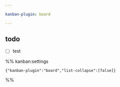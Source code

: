 ```yaml
---

kanban-plugin: board

---
```


## todo

- [ ] test




%% kanban:settings
```
{"kanban-plugin":"board","list-collapse":[false]}
```
%%